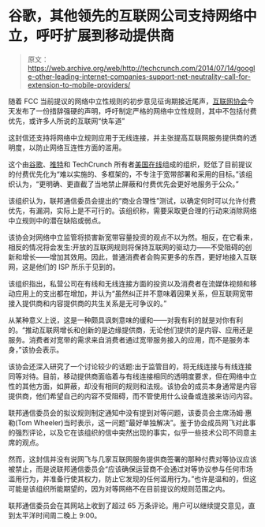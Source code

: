 # 谷歌，其他领先的互联网公司支持网络中立，呼吁扩展到移动提供商

> 原文：<https://web.archive.org/web/http://techcrunch.com/2014/07/14/google-other-leading-internet-companies-support-net-neutrality-call-for-extension-to-mobile-providers/>

随着 FCC 当前提议的网络中立性规则的初步意见征询期接近尾声，[互联网协会](https://web.archive.org/web/20230331194544/http://internetassociation.org/)今天发布了一份措辞强硬的声明，呼吁制定严格的网络中立性规则，其中不包括付费优先，或许多人所说的互联网“快车道”

这封信还支持将网络中立规则应用于无线连接，并主张提高互联网服务提供商的透明度，以防止网络互连性方面的滥用。

这个由[谷歌](https://web.archive.org/web/20230331194544/http://www.crunchbase.com/organization/google)、[推特](https://web.archive.org/web/20230331194544/http://www.crunchbase.com/organization/twitter)和 TechCrunch 所有者[美国在线](https://web.archive.org/web/20230331194544/http://www.crunchbase.com/organization/aol)组成的组织，贬低了目前提议的付费优先化为“难以实施的、多框架的，不专注于宽带部署和采用的目标。”该组织认为，“更明确、更直截了当地禁止屏蔽和付费优先会更好地服务于公众。”

该组织认为，联邦通信委员会提出的“商业合理性”测试，以确定何时可以允许付费优先，有漏洞，实际上是不可行的。该组织称，需要采取更合理的行动来消除网络中立规则中的潜在缺陷或弱点。

该协会对网络中立监管将损害新宽带容量投资的观点不以为然。相反，在它看来，相反的情况将会发生:开放的互联网规则将保持互联网的驱动力——不受阻碍的创新和增长——增加其效用。因此，普通消费者会购买更多的东西，更好地接入互联网，这是他们的 ISP 所乐于见到的。

该组织指出，私营公司在有线和无线连接方面的投资以及消费者在流媒体视频和移动应用上的支出都在增加，并认为“虽然纠正并不意味着因果关系，但互联网宽带接入提供商和内容提供商的共生关系是无可争议的。”

从某种意义上说，这是一种颇具讽刺意味的缓和——对我有利的就是对你有利的。“推动互联网增长和创新的是边缘提供商，无论他们提供的是内容、应用还是服务。消费者对宽带的需求来自消费者通过宽带服务接入的应用，而不是服务本身，”该协会表示。

该协会还深入研究了一个讨论较少的话题:出于监管目的，将无线连接与有线连接同等对待。目前，移动提供商面临着与有线连接相同的透明度要求，但在网络中立性的其他方面，如屏蔽，却没有相同的规则和法规。该协会的成员本身通常是内容提供商，他们希望自己的内容不受阻碍，而不管使用什么设备或连接来访问内容。

联邦通信委员会的拟议规则制定通知中没有提到对等问题，该委员会主席汤姆·惠勒(Tom Wheeler)当时表示，这一问题“最好单独解决”。鉴于协会成员网飞对此事的强烈评论，以及它在该组织的信中突然出现的事实，似乎一些技术公司不同意主席的观点。

然而，这封信并没有说网飞与几家互联网服务提供商签署的那种付费对等协议应该被禁止，而是说联邦通信委员会“应该确保运营商不会通过对等协议参与任何市场滥用行为，并准备行使其权力，防止它发现的任何滥用行为。”也许是温和的，但这可能是该组织所能期望的，因为对等网络不在目前提议的规则范围之内。

联邦通信委员会在其网站上收到了超过 65 万条评论。用户可以继续提交意见，直到太平洋时间周二晚上 9:00。